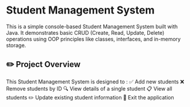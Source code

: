 # Student Management System
This is a simple console-based Student Management System built with Java.
It demonstrates basic CRUD (Create, Read, Update, Delete) operations using OOP principles like classes, interfaces, and in-memory storage.

## ✏️ Project Overview
This Student Management System is designed to :
✅ Add new students
❌ Remove students by ID
🔍 View details of a single student
📋 View all students
✏️ Update existing student information
🚪 Exit the application

